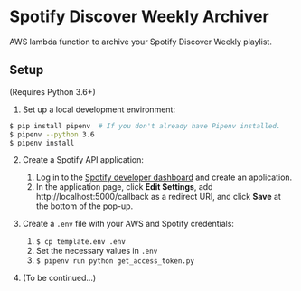 # Spotify Discover Weekly Archiver

AWS lambda function to archive your Spotify Discover Weekly playlist.

## Setup

(Requires Python 3.6+)

1. Set up a local development environment:

```sh
$ pip install pipenv  # If you don't already have Pipenv installed.
$ pipenv --python 3.6
$ pipenv install
```

2. Create a Spotify API application:
    1. Log in to the [Spotify developer dashboard](https://beta.developer.spotify.com/dashboard/applications) and create an application.
    2. In the application page, click **Edit Settings**, add http://localhost:5000/callback as a redirect URI, and click **Save** at the bottom of the pop-up.

3. Create a `.env` file with your AWS and Spotify credentials:
    1. `$ cp template.env .env`
    2. Set the necessary values in `.env`
    3. `$ pipenv run python get_access_token.py`

4. (To be continued...)
